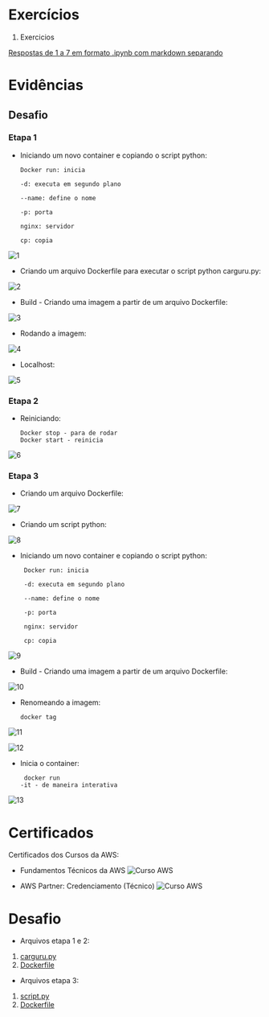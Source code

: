 # Exercícios


1. Exercicios

[Respostas de 1 a 7 em formato .ipynb com markdown separando](exercicios/exercicios.ipynb)


# Evidências

## Desafio 

### Etapa 1

 - Iniciando um novo container e copiando o script python:
 
       Docker run: inicia

       -d: executa em segundo plano

       --name: define o nome

       -p: porta

       nginx: servidor

       cp: copia 

      

![1](evidencias/1_etapa/1_criandocontainer.png)


- Criando um arquivo Dockerfile para executar o script python carguru.py:

![2](evidencias/1_etapa/2_dockerfile.png)


- Build - Criando uma imagem a partir de um arquivo Dockerfile:

![3](evidencias/1_etapa/3_build.png)


- Rodando a imagem:

![4](evidencias/1_etapa/4_rodandoimagem.png)


- Localhost:

![5](evidencias/1_etapa/5_localhost.png)



### Etapa 2


- Reiniciando:
  
      Docker stop - para de rodar
      Docker start - reinicia 

![6](evidencias/2_etapa/5_reiniciando.png)



### Etapa 3


- Criando um arquivo Dockerfile:


![7](evidencias/3_etapa/1_dockerfile.png)


- Criando um script python:


![8](evidencias/3_etapa/2_script.png)


- Iniciando um novo container e copiando o script python:
 
       Docker run: inicia

       -d: executa em segundo plano

       --name: define o nome

       -p: porta

       nginx: servidor

       cp: copia 


![9](evidencias/3_etapa/3_container.png)


- Build - Criando uma imagem a partir de um arquivo Dockerfile:


![10](evidencias/3_etapa/4_build.png)


- Renomeando a imagem:
 
      docker tag 



![11](evidencias/3_etapa/5_renomeando.png)


![12](evidencias/3_etapa/6_renomeando.png)


- Inicia o container:
       
       docker run
      -it - de maneira interativa


![13](evidencias/3_etapa/7_rodando.png)





# Certificados


Certificados dos Cursos da AWS:

- Fundamentos Técnicos da AWS
![Curso AWS](certificados/aws_1.png)

- AWS Partner: Credenciamento (Técnico)
![Curso AWS](certificados/aws_2.png)



# Desafio

- Arquivos etapa 1 e 2: 
1. [carguru.py](Desafio/parte_1/carguru.py)
2. [Dockerfile](Desafio/parte_1/Dockerfile)

- Arquivos etapa 3:

1. [script.py](Desafio/parte_2/script.py)
2. [Dockerfile](Desafio/parte_2/Dockerfile)
